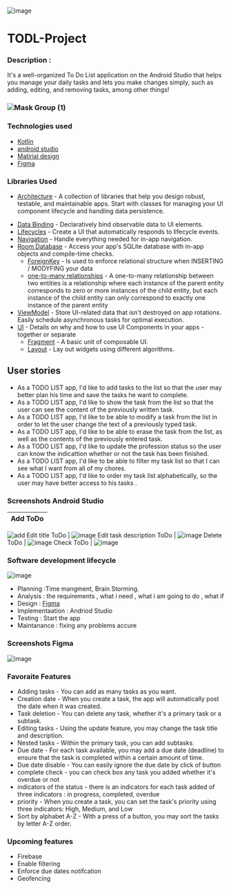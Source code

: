![image](https://user-images.githubusercontent.com/91452283/140028219-e6c1e5a4-7e88-4e9a-86cb-1b1e76542cad.png)

# TODL-Project
### Description : 
It's a well-organized To Do List application on the Android Studio that helps you manage your daily tasks and lets you make changes simply, such as adding, editing, and removing tasks, among other things!

### ![Mask Group (1)](https://user-images.githubusercontent.com/91452283/139941414-6e3c6689-e7e5-4af3-a6ed-8d4ab972ad90.png)


### Technologies used
- [Kotlin](https://developer.android.com/kotlin)
- [android studio](https://developer.android.com/studio?gclid=Cj0KCQjww4OMBhCUARIsAILndv7dnvotv1KjpsvyCGg74yWzg7zXsTLeEz078nbHA6wWZbaUZSUWlGgaAuMNEALw_wcB&gclsrc=aw.ds)
- [Matirial design](https://material.io/components?platform=android)
- [Figma](https://www.figma.com/)

### Libraries Used
- [Architecture][1] - A collection of libraries that help you design robust, testable, and
  maintainable apps. Start with classes for managing your UI component lifecycle and handling data
  persistence.
* [Data Binding][2] - Declaratively bind observable data to UI elements.
* [Lifecycles][3] - Create a UI that automatically responds to lifecycle events.
* [Navigation][5] - Handle everything needed for in-app navigation.
* [Room Database][6] - Access your app's SQLite database with in-app objects and compile-time checks.
  * [ForeignKey][20] - Is used to enforce relational structure when INSERTING / MODYFING your data
  * [one-to-many relationships][21] - A one-to-many relationship between two entities is a relationship where each instance of the parent entity corresponds to zero or more instances of the child entity, but each instance of the child entity can only correspond to exactly one instance of the parent entity
* [ViewModel][7] - Store UI-related data that isn't destroyed on app rotations. Easily schedule
     asynchronous tasks for optimal execution.
* [UI][9] - Details on why and how to use UI Components in your apps - together or separate
  * [Fragment][11] - A basic unit of composable UI.
  * [Layout][12] - Lay out widgets using different algorithms.

  
  
[21]: https://developer.android.com/training/data-storage/room/relationships
[20]: https://developer.android.com/reference/androidx/room/ForeignKey
[0]: https://developer.android.com/jetpack/components
[1]: https://developer.android.com/jetpack/arch/
[2]: https://developer.android.com/topic/libraries/data-binding/
[3]: https://developer.android.com/topic/libraries/architecture/lifecycle
[4]: https://developer.android.com/topic/libraries/architecture/livedata
[5]: https://developer.android.com/topic/libraries/architecture/navigation/
[6]: https://developer.android.com/topic/libraries/architecture/room
[7]: https://developer.android.com/topic/libraries/architecture/viewmodel
[8]: https://developer.android.com/topic/libraries/architecture/workmanager
[9]: https://developer.android.com/guide/topics/ui
[11]: https://developer.android.com/guide/components/fragments
[12]: https://developer.android.com/guide/topics/ui/declaring-layout


## User stories
- As a TODO LIST app, I'd like to add tasks to the list so that the user may better plan his time and save the tasks he want to complete.
- As a TODO LIST app, I'd like to show the task from the list so that the user can see the content of the previously written task.
- As a TODO LIST app, I'd like to be able to modify a task from the list in order to let the user change the text of a previously typed task.
- As a TODO LIST app, I'd like to be able to erase the task from the list, as well as the contents of the previously entered task.
- As a TODO LIST app, I'd like to update the profession status so the user can know the indicattion whether or not the task has been finished.
- As a TODO LIST app, I'd like to be able to filter my task list so that I can see what I want from all of my chores.
- As a TODO LIST app, I'd like to order my task list alphabetically, so the user may have better access to his tasks .


### Screenshots Android Studio

 Add ToDo | 
 --- | 
![add](https://user-images.githubusercontent.com/91452283/139950312-bc88c6d8-fba4-47da-aa41-2e88903cc395.jpg)
 Edit title ToDo |
  ![image](https://user-images.githubusercontent.com/91452283/139950469-15edd630-9949-4209-86c2-b2dbb588e2e8.png)
 Edit task description ToDo |
 ![image](https://user-images.githubusercontent.com/91452283/139950831-85a0cb6d-7130-41cc-b3c1-e8f07208e933.png)
 Delete ToDo |
 ![image](https://user-images.githubusercontent.com/91452283/139951626-b777717b-6f28-4ed0-b72c-1885779ad218.png)
 Check ToDo |
 ![image](https://user-images.githubusercontent.com/91452283/139951690-7ac32332-8160-40ce-b8bb-41bbd208e0c9.png)
 
### Software development lifecycle
![image](https://user-images.githubusercontent.com/91452283/140063117-e6dfcae8-dc42-4300-89cd-cd760809c347.png)
- Planning :Time mangment, Brain Storming.
- Analysis : the requirements , what i need , what i am going to do , what if 
- Design : [Figma](https://www.figma.com/file/kw8AehQEs461F6tmATOSaT/belal-project?node-id=0%3A1)
- Implementaation : Andriod Studio
- Testing : Start the app 
- Maintanance : fixing any problems accure
### Screenshots Figma
![image](https://user-images.githubusercontent.com/91452283/139952146-59f9251e-ee92-44c7-816d-61f51b0c047b.png)


### Favoraite Features 
- Adding tasks - You can add as many tasks as you want.
- Creation date - When you create a task, the app will automatically post the date when it was created.
- Task deletion - You can delete any task, whether it's a primary task or a subtask.
- Editing tasks - Using the update feature, you may change the task title and description.
- Nested tasks - Within the primary task, you can add subtasks.
- Due date - For each task available, you may add a due date (deadline) to ensure that the task is completed within a certain amount of time. 
- Due date disable - You can easily ignore the due date by click of button
- complete check - you can check box any task you added whether it's overdue or not
- indicators of the status - there is an indicators for each task added of three indicators : in progress, completed, overdue
- priority - When you create a task, you can set the task's priority using three indicators: High, Medium, and Low
- Sort by alphabet A-Z - With a press of a button, you may sort the tasks by letter A-Z order.



### Upcoming features
- Firebase
- Enable filtering
- Enforce due dates notifcation
- Geofencing

